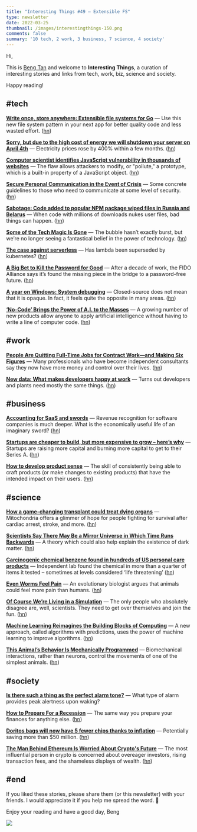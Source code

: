 ```yaml
---
title: "Interesting Things #49 — Extensible FS"
type: newsletter
date: 2022-03-25
thumbnail: /images/interestingthings-150.png
comments: false
summary: '10 tech, 2 work, 3 business, 7 science, 4 society'
---
```


Hi,

This is [Beng Tan](https://bengtan.com/about/) and welcome to **Interesting Things**, a curation of interesting stories and links from tech, work, biz, science and society.

Happy reading!


## #tech

**[Write once, store anywhere: Extensible file systems for Go](https://blog.johnstarich.com/write-once-store-anywhere-extensible-file-systems-for-go-65c7c0949e74?utm_source=bengtan.com/interesting-things/049)** — Use this new file system pattern in your next app for better quality code and less wasted effort. ([hn](https://news.ycombinator.com/item?id=30728348))

**[Sorry, but due to the high cost of energy we will shutdown your server on April 4th](https://rorodi.substack.com/p/sorry-but-due-to-the-high-cost-of?utm_source=bengtan.com/interesting-things/049)** — Electricity prices rose by 400% within a few months. ([hn](https://news.ycombinator.com/item?id=30732606))

**[Computer scientist identifies JavaScript vulnerability in thousands of websites](https://hub.jhu.edu/2022/03/14/computer-scientist-identifies-javascript-vulnerability/?utm_source=bengtan.com/interesting-things/049)** — The flaw allows attackers to modify, or "pollute," a prototype, which is a built-in property of a JavaScript object. ([hn](https://news.ycombinator.com/item?id=30725274))

**[Secure Personal Communication in the Event of Crisis](https://labs.ripe.net/author/waehlisch/secure-personal-communication-in-the-event-of-crisis/?utm_source=bengtan.com/interesting-things/049)** — Some concrete guidelines to those who need to communicate at some level of security. ([hn](https://news.ycombinator.com/item?id=30721864))

**[Sabotage: Code added to popular NPM package wiped files in Russia and Belarus](https://arstechnica.com/information-technology/2022/03/sabotage-code-added-to-popular-npm-package-wiped-files-in-russia-and-belarus/?utm_source=bengtan.com/interesting-things/049)** — When code with millions of downloads nukes user files, bad things can happen. ([hn](https://news.ycombinator.com/item?id=30726349))

**[Some of the Tech Magic Is Gone](https://archive.ph/Ek4LH?utm_source=bengtan.com/interesting-things/049)** — The bubble hasn’t exactly burst, but we’re no longer seeing a fantastical belief in the power of technology. ([hn](https://news.ycombinator.com/item?id=30729272))

**[The case against serverless](https://blog.cyborch.com/the-case-against-serverless/?utm_source=bengtan.com/interesting-things/049)** — Has lambda been superseded by kubernetes? ([hn](https://news.ycombinator.com/item?id=30300724))

**[A Big Bet to Kill the Password for Good](https://www.wired.com/story/fido-alliance-ios-android-password-replacement/?utm_source=bengtan.com/interesting-things/049)** — After a decade of work, the FIDO Alliance says it’s found the missing piece in the bridge to a password-free future. ([hn](https://news.ycombinator.com/item?id=30742183))

**[A year on Windows: System debugging](https://jmmv.dev/2022/03/a-year-on-windows-debugging.html?utm_source=bengtan.com/interesting-things/049)** — Closed-source does not mean that it is opaque. In fact, it feels quite the opposite in many areas. ([hn](https://news.ycombinator.com/item?id=30711695))

**[‘No-Code’ Brings the Power of A.I. to the Masses](https://archive.ph/aJ4tu?utm_source=bengtan.com/interesting-things/049)** — A growing number of new products allow anyone to apply artificial intelligence without having to write a line of computer code. ([hn](https://news.ycombinator.com/item?id=30710635))


## #work

**[People Are Quitting Full-Time Jobs for Contract Work—and Making Six Figures](https://www.wsj.com/articles/people-quit-full-time-jobs-for-contract-gigs-and-make-six-figures-great-resignation-11647291183?utm_source=bengtan.com/interesting-things/049)** — Many professionals who have become independent consultants say they now have more money and control over their lives. ([hn](https://news.ycombinator.com/item?id=30732075))

**[New data: What makes developers happy at work](https://stackoverflow.blog/2022/03/17/new-data-what-makes-developers-happy-at-work/?utm_source=bengtan.com/interesting-things/049)** — Turns out developers and plants need mostly the same things. ([hn](https://news.ycombinator.com/item?id=30720701))


## #business

**[Accounting for SaaS and swords](https://bam.kalzumeus.com/archive/accounting-for-saas-and-swords/?utm_source=bengtan.com/interesting-things/049)** — Revenue recognition for software companies is much deeper. What is the economically useful life of an imaginary sword? ([hn](https://news.ycombinator.com/item?id=30725962))

**[Startups are cheaper to build, but more expensive to grow – here’s why](https://andrewchen.com/startups-are-cheaper-to-build-more-expensive-to-grow/?utm_source=bengtan.com/interesting-things/049)** — Startups are raising more capital and burning more capital to get to their Series A. ([hn](https://news.ycombinator.com/item?id=30726353))

**[How to develop product sense](https://www.lennysnewsletter.com/p/product-sense?utm_source=bengtan.com/interesting-things/049)** — The skill of consistently being able to craft products (or make changes to existing products) that have the intended impact on their users. ([hn](https://news.ycombinator.com/item?id=30693908))


## #science

**[How a game-changing transplant could treat dying organs](https://www.nationalgeographic.com/science/article/how-a-game-changing-transplant-could-treat-dying-organs?utm_source=bengtan.com/interesting-things/049)** — Mitochondria offers a glimmer of hope for people fighting for survival after cardiac arrest, stroke, and more. ([hn](https://news.ycombinator.com/item?id=30729112))

**[Scientists Say There May Be a Mirror Universe in Which Time Runs Backwards](https://futurism.com/anti-universe-time-backwards?utm_source=bengtan.com/interesting-things/049)** — A theory which could also help explain the existence of dark matter. ([hn](https://news.ycombinator.com/item?id=30727015))

**[Carcinogenic chemical benzene found in hundreds of US personal care products](https://www.theguardian.com/us-news/2022/mar/18/benzene-carcinogenic-chemical-personal-care-products-us?utm_source=bengtan.com/interesting-things/049)** — Independent lab found the chemical in more than a quarter of items it tested – sometimes at levels considered ‘life threatening’ ([hn](https://news.ycombinator.com/item?id=30720229))

**[Even Worms Feel Pain](https://nautil.us/even-worms-feel-pain-14243/?utm_source=bengtan.com/interesting-things/049)** — An evolutionary biologist argues that animals could feel more pain than humans. ([hn](https://news.ycombinator.com/item?id=30732786))

**[Of Course We’re Living in a Simulation](https://www.wired.com/story/living-in-a-simulation/?utm_source=bengtan.com/interesting-things/049)** — The only people who absolutely disagree are, well, scientists. They need to get over themselves and join the fun. ([hn](https://news.ycombinator.com/item?id=30614270))

**[Machine Learning Reimagines the Building Blocks of Computing](https://www.quantamagazine.org/machine-learning-reimagines-the-building-blocks-of-computing-20220315/?utm_source=bengtan.com/interesting-things/049)** —  A new approach, called algorithms with predictions, uses the power of machine learning to improve algorithms. ([hn](https://news.ycombinator.com/item?id=30724055))

**[This Animal’s Behavior Is Mechanically Programmed](https://www.quantamagazine.org/before-brains-mechanics-may-have-ruled-animal-behavior-20220316/?utm_source=bengtan.com/interesting-things/049)** — Biomechanical interactions, rather than neurons, control the movements of one of the simplest animals. ([hn](https://news.ycombinator.com/item?id=30730495))


## #society

**[Is there such a thing as the perfect alarm tone?](https://theconversation.com/is-there-such-a-thing-as-the-perfect-alarm-tone-we-think-so-and-this-is-what-it-might-sound-like-178902?utm_source=bengtan.com/interesting-things/049)** — What type of alarm provides peak alertness upon waking?

**[How to Prepare For a Recession](https://awealthofcommonsense.com/2022/03/how-to-prepare-for-a-recession/?utm_source=bengtan.com/interesting-things/049)** — The same way you prepare your finances for anything else. ([hn](https://news.ycombinator.com/item?id=30721011))

**[Doritos bags will now have 5 fewer chips thanks to inflation](https://www.pennlive.com/life/2022/03/doritos-bags-will-now-have-5-fewer-chips-thanks-to-inflation.html?utm_source=bengtan.com/interesting-things/049)** — Potentially saving more than $50 million. ([hn](https://news.ycombinator.com/item?id=30727753))

**[The Man Behind Ethereum Is Worried About Crypto's Future](https://time.com/6158182/vitalik-buterin-ethereum-profile/?utm_source=bengtan.com/interesting-things/049)** — The most influential person in crypto is concerned about overeager investors, rising transaction fees, and the shameless displays of wealth. ([hn](https://news.ycombinator.com/item?id=30729721))


## #end

If you liked these stories, please share them (or this newsletter) with your friends. I would appreciate it if you help me spread the word. 🙏

Enjoy your reading and have a good day,
Beng

![](https://bengtan.com/images/portrait-40.png)

